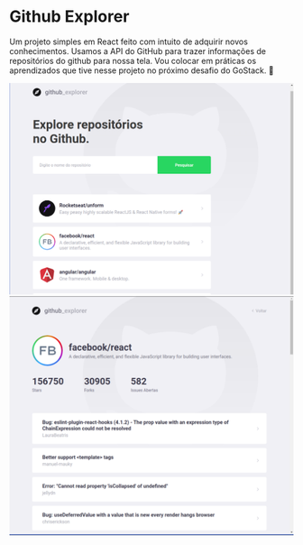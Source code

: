 # Github Explorer
Um projeto simples em React feito com intuito de adquirir novos conhecimentos. Usamos a API do GitHub para trazer informações de repositórios do github para nossa tela.
Vou colocar em práticas os aprendizados que tive nesse projeto no próximo desafio do GoStack. 🚀

<img src="github_assets/image1.png" />
<img src="github_assets/image2.png" />
